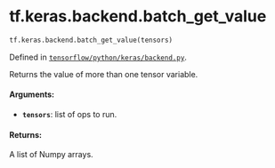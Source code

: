 <div itemscope itemtype="http://developers.google.com/ReferenceObject">
<meta itemprop="name" content="tf.keras.backend.batch_get_value" />
</div>

# tf.keras.backend.batch_get_value

``` python
tf.keras.backend.batch_get_value(tensors)
```



Defined in [`tensorflow/python/keras/backend.py`](https://www.tensorflow.org/code/tensorflow/python/keras/backend.py).

Returns the value of more than one tensor variable.

#### Arguments:

* <b>`tensors`</b>: list of ops to run.


#### Returns:

A list of Numpy arrays.